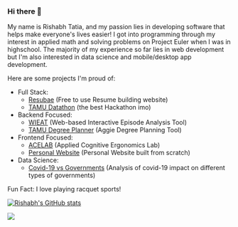 ### Hi there 👋

My name is Rishabh Tatia, and my passion lies in developing software that helps make everyone's lives easier! I got into programming through my interest in applied math and solving problems on Project Euler when I was in highschool. The majority of my experience so far lies in web development but I'm also interested in data science and mobile/desktop app development.

Here are some projects I'm proud of:
- Full Stack:
  - [Resubae](https://resubae.net) (Free to use Resume building website)
  - [TAMU Datathon](https://github.com/tamu-datathon-org) (the best Hackathon imo)
- Backend Focused:
  - [WIEAT](https://github.com/tatiaris/wieat-frontend) (Web-based Interactive Episode Analysis Tool)
  - [TAMU Degree Planner](https://github.com/tatiaris/degreeplanner) (Aggie Degree Planning Tool)
- Frontend Focused:
  - [ACELAB](https://acelab.tamu.edu/) (Applied Cognitive Ergonomics Lab)
  - [Personal Website](https://tatiaris.com) (Personal Website built from scratch)
- Data Science:
  - [Covid-19 vs Governments](https://github.com/tatiaris/covid-vs-governments) (Analysis of covid-19 impact on different types of governments)

Fun Fact: I love playing racquet sports!

[![Rishabh's GitHub stats](https://github-readme-stats.vercel.app/api?username=tatiaris&show_icons=true&theme=algolia)](https://github.com/tatiaris)

![](https://komarev.com/ghpvc/?username=tatiaris&color=blue)

